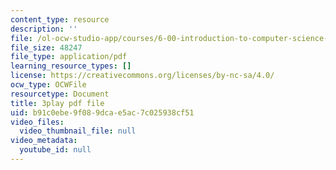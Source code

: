 ```yaml
---
content_type: resource
description: ''
file: /ol-ocw-studio-app/courses/6-00-introduction-to-computer-science-and-programming-fall-2008/b91c0ebe9f089dcae5ac7c025938cf51_Pfo7r6bjSqI.pdf
file_size: 48247
file_type: application/pdf
learning_resource_types: []
license: https://creativecommons.org/licenses/by-nc-sa/4.0/
ocw_type: OCWFile
resourcetype: Document
title: 3play pdf file
uid: b91c0ebe-9f08-9dca-e5ac-7c025938cf51
video_files:
  video_thumbnail_file: null
video_metadata:
  youtube_id: null
---
```

